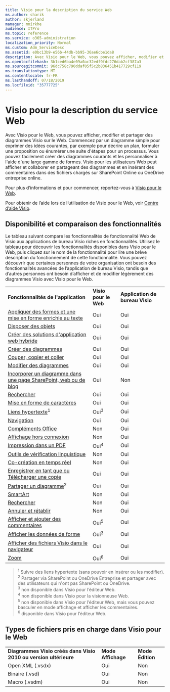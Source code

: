 ```yaml
---
title: Visio pour la description du service Web
ms.author: sharik
author: skjerland
manager: mnirkhe
audience: ITPro
ms.topic: reference
ms.service: o365-administration
localization_priority: Normal
ms.custom: Adm_ServiceDesc
ms.assetid: e0bc13b9-e56b-44db-bb95-36ae6cbe1da8
description: Avec Visio pour le Web, vous pouvez afficher, modifier et partager des diagrammes Visio sur le Web. Commencez par un diagramme simple pour exprimer des idées courantes, par exemple pour décrire un plan, formuler une proposition ou énumérer une suite d'étapes pour un processus. Vous pouvez facilement créer des diagrammes courants et les personnaliser à l'aide d'une large gamme de formes. Visio pour les utilisateurs Web peut afficher et collaborer en partageant des diagrammes et en insérant des commentaires dans des fichiers chargés sur SharePoint Online ou OneDrive entreprise online.
ms.openlocfilehash: 3b1ced6ba4e09a0ac32edf9fdc276dab2cf387a3
ms.sourcegitcommit: 96dc758c790ddaf05f5c2b836451b417729cf119
ms.translationtype: MT
ms.contentlocale: fr-FR
ms.lasthandoff: 07/18/2019
ms.locfileid: "35777725"
---
```

# <a name="visio-for-the-web-service-description"></a>Visio pour la description du service Web

Avec Visio pour le Web, vous pouvez afficher, modifier et partager des diagrammes Visio sur le Web. Commencez par un diagramme simple pour exprimer des idées courantes, par exemple pour décrire un plan, formuler une proposition ou énumérer une suite d'étapes pour un processus. Vous pouvez facilement créer des diagrammes courants et les personnaliser à l'aide d'une large gamme de formes. Visio pour les utilisateurs Web peut afficher et collaborer en partageant des diagrammes et en insérant des commentaires dans des fichiers chargés sur SharePoint Online ou OneDrive entreprise online.
  
Pour plus d’informations et pour commencer, reportez-vous à [Visio pour le Web](https://products.office.com/en-US/visio/visio-online).
  
Pour obtenir de l’aide lors de l’utilisation de Visio pour le Web, voir [Centre d’aide Visio](https://support.office.com/visio).
  
## <a name="feature-availability-and-comparison"></a>Disponibilité et comparaison des fonctionnalités

Le tableau suivant compare les fonctionnalités de fonctionnalité Web de Visio aux applications de bureau Visio riches en fonctionnalités. Utilisez le tableau pour découvrir les fonctionnalités disponibles dans Visio pour le Web, puis cliquez sur le nom de la fonctionnalité pour lire une brève description du fonctionnement de cette fonctionnalité. Vous pouvez découvrir que certaines personnes de votre organisation ont besoin des fonctionnalités avancées de l’application de bureau Visio, tandis que d’autres personnes ont besoin d’afficher et de modifier légèrement des diagrammes Visio avec Visio pour le Web. 
  
||||
|:-----|:-----|:-----|
|**Fonctionnalités de l'application** <br/> |**Visio pour le Web** <br/> |**Application de bureau Visio** <br/> |
|[Appliquer des formes et une mise en forme enrichie au texte](visio-online.md#BM_1) <br/> |Oui  <br/> |Oui  <br/> |
|[Disposer des objets](visio-online.md#BM_2) <br/> |Oui  <br/> |Oui  <br/> |
|[Créer des solutions d'application web hybride](visio-online.md#BM_3) <br/> |Oui  <br/> |Oui  <br/> |
|[Créer des diagrammes](visio-online.md#BM_4) <br/> |Oui  <br/> |Oui  <br/> |
|[Couper, copier et coller](visio-online.md#BM_5) <br/> |Oui  <br/> |Oui  <br/> |
|[Modifier des diagrammes](visio-online.md#BM_6) <br/> |Oui  <br/> |Oui  <br/> |
|[Incorporer un diagramme dans une page SharePoint, web ou de blog](visio-online.md#BM_7) <br/> |Oui  <br/> |Non  <br/> |
|[Rechercher](visio-online.md#BM_8) <br/> |Oui  <br/> |Oui  <br/> |
|[Mise en forme de caractères](visio-online.md#BM_9) <br/> |Oui  <br/> |Oui  <br/> |
|[Liens hypertexte](visio-online.md#BM_10)<sup>1</sup> <br/> |Oui<sup>3</sup> <br/> |Oui  <br/> |
|[Navigation](visio-online.md#BM_11) <br/> |Oui  <br/> |Oui  <br/> |
|[Compléments Office](visio-online.md#BM_12) <br/> |Non  <br/> |Oui  <br/> |
|[Affichage hors connexion](visio-online.md#BM_13) <br/> |Non  <br/> |Oui  <br/> |
|[Impression dans un PDF](visio-online.md#BM_14) <br/> |Oui<sup>4</sup> <br/> |Oui  <br/> |
|[Outils de vérification linguistique](visio-online.md#BM_15) <br/> |Non  <br/> |Oui  <br/> |
|[Co-création en temps réel](visio-online.md#BM_16) <br/> |Non  <br/> |Oui  <br/> |
|[Enregistrer en tant que ou Télécharger une copie](visio-online.md#BM_17) <br/> |Oui  <br/> |Oui  <br/> |
|[Partager un diagramme](visio-online.md#BM_18)<sup>2</sup> <br/> |Oui  <br/> |Oui  <br/> |
|[SmartArt](visio-online.md#BM_19) <br/> |Non  <br/> |Oui  <br/> |
|[Rechercher](visio-online.md#BM_20) <br/> |Non  <br/> |Oui  <br/> |
|[Annuler et rétablir](visio-online.md#BM_21) <br/> |Non  <br/> |Oui  <br/> |
|[Afficher et ajouter des commentaires](visio-online.md#BM_22) <br/> |Oui<sup>5</sup> <br/> |Oui  <br/> |
|[Afficher les données de forme](visio-online.md#BM_23) <br/> |Oui<sup>3</sup> <br/> |Oui  <br/> |
|[Afficher des fichiers Visio dans le navigateur](visio-online.md#BM_24) <br/> |Oui  <br/> |Oui  <br/> |
|[Zoom](visio-online.md#BM_25) <br/> |Oui<sup>6</sup> <br/> |Oui  <br/> |
   
> <sup>1</sup> Suivre des liens hypertexte (sans pouvoir en insérer ou les modifier). 
<br/><sup>2</sup> Partager via SharePoint ou OneDrive Entreprise et partager avec des utilisateurs qui n'ont pas SharePoint ou OneDrive. 
<br/> <sup>3</sup> non disponible dans Visio pour l’éditeur Web.
<br/><sup>4</sup> non disponible dans Visio pour la visionneuse Web. 
<br/><sup>5</sup> non disponible dans Visio pour l’éditeur Web, mais vous pouvez basculer en mode affichage et afficher les commentaires. 
<br/><sup>6</sup> disponible dans Visio pour l’éditeur Web. 
  
## <a name="supported-file-types-in-visio-for-the-web"></a>Types de fichiers pris en charge dans Visio pour le Web

||||
|:-----|:-----|:-----|
|**Diagrammes Visio créés dans Visio 2010 ou version ultérieure** <br/> |**Mode Affichage** <br/> |**Mode Édition** <br/> |
|Open XML (.vsdx)  <br/> |Oui  <br/> |Non  <br/> |
|Binaire (.vsd)  <br/> |Oui  <br/> |Non  <br/> |
|Macro (.vsdm)  <br/> |Oui  <br/> |Non  <br/> |
   

